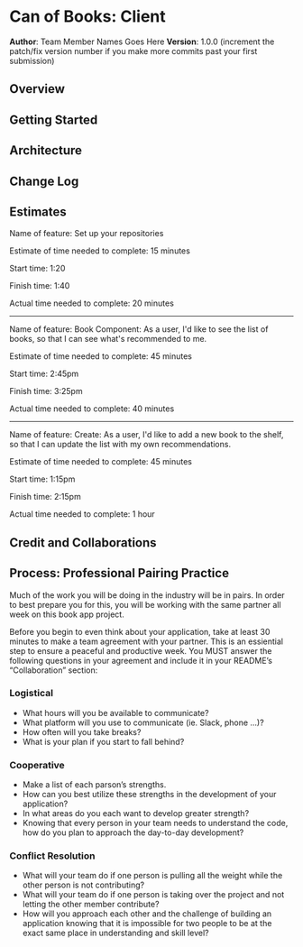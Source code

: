 # Can of Books: Client

**Author**: Team Member Names Goes Here
**Version**: 1.0.0 (increment the patch/fix version number if you make more commits past your first submission)

## Overview
<!-- Provide a high level overview of what this application is and why you are building it, beyond the fact that it's an assignment for this class. (i.e. What's your problem domain?) -->

## Getting Started
<!-- What are the steps that a user must take in order to build this app on their own machine and get it running? -->

## Architecture
<!-- Provide a detailed description of the application design. What technologies (languages, libraries, etc) you're using, and any other relevant design information. -->

## Change Log
<!-- Use this area to document the iterative changes made to your application as each feature is successfully implemented. Use time stamps. Here's an example:

01-01-2001 4:59pm - Application now has a fully-functional express server, with a GET route for the location resource. -->

## Estimates

Name of feature: Set up your repositories

Estimate of time needed to complete: 15 minutes

Start time: 1:20

Finish time: 1:40

Actual time needed to complete: 20 minutes

---

Name of feature: Book Component: As a user, I'd like to see the list of books, so that I can see what's recommended to me.

Estimate of time needed to complete: 45 minutes

Start time: 2:45pm

Finish time: 3:25pm

Actual time needed to complete: 40 minutes

---

Name of feature: Create: As a user, I'd like to add a new book to the shelf, so that I can update the list with my own recommendations.

Estimate of time needed to complete: 45 minutes

Start time: 1:15pm

Finish time: 2:15pm

Actual time needed to complete: 1 hour

## Credit and Collaborations
<!-- Give credit (and a link) to other people or resources that helped you build this application. -->

## Process: Professional Pairing Practice

Much of the work you will be doing in the industry will be in pairs. In order to best prepare you for this, you will be working with the same partner all week on this book app project.

Before you begin to even think about your application, take at least 30 minutes to make a team agreement with your partner. This is an essiential step to ensure a peaceful and productive week. You MUST answer the following questions in your agreement and include it in your README’s “Collaboration” section:

### Logistical

- What hours will you be available to communicate?
- What platform will you use to communicate (ie. Slack, phone …)?
- How often will you take breaks?
- What is your plan if you start to fall behind?

### Cooperative

- Make a list of each parson’s strengths.
- How can you best utilize these strengths in the development of your application?
- In what areas do you each want to develop greater strength?
- Knowing that every person in your team needs to understand the code, how do you plan to approach the day-to-day development?

### Conflict Resolution

- What will your team do if one person is pulling all the weight while the other person is not contributing?
- What will your team do if one person is taking over the project and not letting the other member contribute?
- How will you approach each other and the challenge of building an application knowing that it is impossible for two people to be at the exact same place in understanding and skill level?
